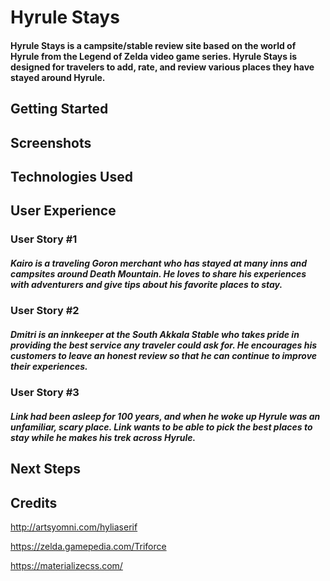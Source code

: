 # Hyrule Stays
#### Hyrule Stays is a campsite/stable review site based on the world of Hyrule from the Legend of Zelda video game series.  Hyrule Stays is designed for travelers to add, rate, and review various places they have stayed around Hyrule.

## Getting Started

## Screenshots

## Technologies Used

## User Experience

### User Story #1
##### Kairo is a traveling Goron merchant who has stayed at many inns and campsites around Death Mountain.  He loves to share his experiences with adventurers and give tips about his favorite places to stay.

### User Story #2
##### Dmitri is an innkeeper at the South Akkala Stable who takes pride in providing the best service any traveler could ask for. He encourages his customers to leave an honest review so that he can continue to improve their experiences.

### User Story #3
##### Link had been asleep for 100 years, and when he woke up Hyrule was an unfamiliar, scary place.  Link wants to be able to pick the best places to stay while he makes his trek across Hyrule.

## Next Steps

## Credits

http://artsyomni.com/hyliaserif

https://zelda.gamepedia.com/Triforce

https://materializecss.com/